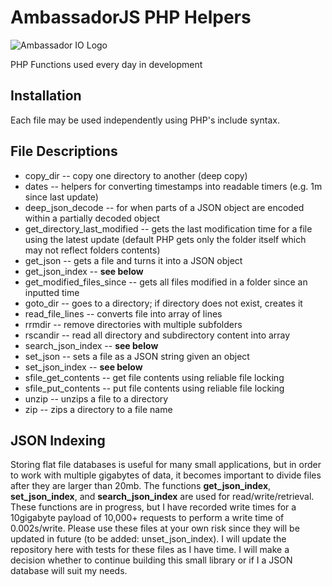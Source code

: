 # AmbassadorJS PHP Helpers

![Ambassador IO Logo](https://raw.githubusercontent.com/mgwhitfield/io/master/logo-icon-64.PNG)

PHP Functions used every day in development

## Installation

Each file may be used independently using PHP's include syntax.

## File Descriptions

*  copy_dir -- copy one directory to another (deep copy)
* dates -- helpers for converting timestamps into readable timers  (e.g. 1m since last update)
* deep_json_decode -- for when parts of a JSON object are encoded within a partially decoded object
* get_directory_last_modified -- gets the last modification time for a file using the latest update (default PHP gets only the folder itself which may not reflect folders contents)
* get_json -- gets a file and turns it into a JSON object
* get_json_index -- **see below**
* get_modified_files_since -- gets all files modified in a folder since an inputted time
* goto_dir -- goes to a directory; if directory does not exist, creates it
* read_file_lines -- converts file into array of lines
* rrmdir -- remove directories with multiple subfolders
* rscandir -- read all directory and subdirectory content into array
* search_json_index -- **see below**
* set_json -- sets a file as a JSON string given an object
* set_json_index -- **see below**
* sfile_get_contents -- get file contents using reliable file locking
* sfile_put_contents -- put file contents using reliable file locking
* unzip -- unzips a file to a directory
* zip -- zips a directory to a file name 

## JSON Indexing

Storing flat file databases is useful for many small applications, but in order to work with multiple gigabytes of data, it becomes important to divide files after they are larger than 20mb.  The functions **get_json_index**, **set_json_index**, and **search_json_index** are used for read/write/retrieval.  These functions are in progress, but I have recorded write times for a 10gigabyte payload of 10,000+ requests to perform a write time of 0.002s/write.  Please use these files at your own risk since they will be updated in future (to be added: unset_json_index). I will update the repository here with tests for these files as I have time.  I will make a decision whether to continue building this small library or if I a JSON database will suit my needs.